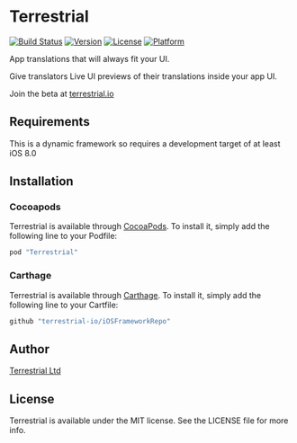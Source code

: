 # Terrestrial

[![Build Status](https://travis-ci.org/terrestrial-io/iOSFrameworkRepo.svg?branch=master)](https://travis-ci.org/terrestrial-io/iOSFrameworkRepo)
[![Version](https://img.shields.io/cocoapods/v/Terrestrial.svg?style=flat)](http://cocoapods.org/pods/Terrestrial)
[![License](https://img.shields.io/cocoapods/l/Terrestrial.svg?style=flat)](http://cocoapods.org/pods/Terrestrial)
[![Platform](https://img.shields.io/cocoapods/p/Terrestrial.svg?style=flat)](http://cocoapods.org/pods/Terrestrial)

App translations that will always fit your UI.

Give translators Live UI previews of their translations inside your app UI.

Join the beta at [terrestrial.io](http://terrestrial.io) 

## Requirements

This is a dynamic framework so requires a development target of at least iOS 8.0

## Installation

### Cocoapods

Terrestrial is available through [CocoaPods](http://cocoapods.org). To install
it, simply add the following line to your Podfile:

```ruby
pod "Terrestrial"
```

### Carthage

Terrestrial is available through [Carthage](https://github.com/Carthage/Carthage). To install
it, simply add the following line to your Cartfile:

```ruby
github "terrestrial-io/iOSFrameworkRepo"
```

## Author

[Terrestrial Ltd](http://terrestrial.io)

## License

Terrestrial is available under the MIT license. See the LICENSE file for more info.
